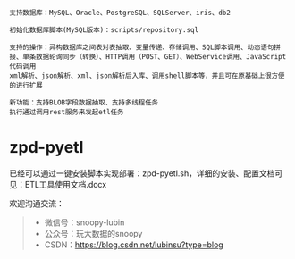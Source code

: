 
```
支持数据库：MySQL、Oracle、PostgreSQL、SQLServer、iris、db2

初始化数据库脚本(MySQL版本)：scripts/repository.sql

支持的操作：异构数据库之间表对表抽取、变量传递、存储调用、SQL脚本调用、动态语句拼接、单条数据轮询同步（转换）、HTTP调用（POST、GET）、WebService调用、JavaScript代码调用
xml解析、json解析、xml、json解析后入库、调用shell脚本等，并且可在原基础上很方便的进行扩展

新功能：支持BLOB字段数据抽取、支持多线程任务
执行通过调用rest服务来发起etl任务
```

# zpd-pyetl

已经可以通过一键安装脚本实现部署：zpd-pyetl.sh，详细的安装、配置文档可见：ETL工具使用文档.docx

 欢迎沟通交流：
> * 微信号：snoopy-lubin
> * 公众号：玩大数据的snoopy
> * CSDN：https://blog.csdn.net/lubinsu?type=blog
